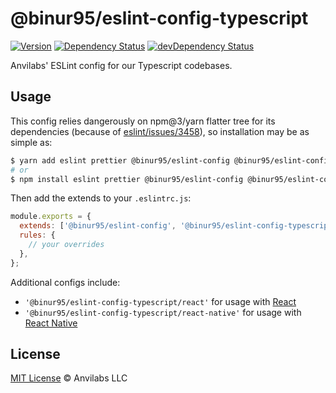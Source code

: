 # @binur95/eslint-config-typescript

[![Version](https://img.shields.io/npm/v/@anvilabs/eslint-config-typescript.svg)](http://npm.im/@anvilabs/eslint-config-typescript)
[![Dependency Status](https://david-dm.org/anvilabs/eslint-config/status.svg?path=packages/eslint-config-typescript)](https://david-dm.org/anvilabs/eslint-config?path=packages/eslint-config-typescript)
[![devDependency Status](https://david-dm.org/anvilabs/eslint-config/dev-status.svg?path=packages/eslint-config-typescript)](https://david-dm.org/anvilabs/eslint-config?path=packages/eslint-config-typescript&type=dev)

Anvilabs' ESLint config for our Typescript codebases.

## Usage

This config relies dangerously on npm@3/yarn flatter tree for its dependencies (because of [eslint/issues/3458](https://github.com/eslint/eslint/issues/3458)), so installation may be as simple as: 

```bash
$ yarn add eslint prettier @binur95/eslint-config @binur95/eslint-config-typescript --dev
# or
$ npm install eslint prettier @binur95/eslint-config @binur95/eslint-config-typescript --save-dev
```

Then add the extends to your `.eslintrc.js`:

```js
module.exports = {
  extends: ['@binur95/eslint-config', '@binur95/eslint-config-typescript' /* and maybe '@binur95/eslint-config-typescript/react' or '@binur95/eslint-config-typescript/react-native' */],
  rules: {
    // your overrides
  },
};
```

Additional configs include:

- `'@binur95/eslint-config-typescript/react'` for usage with [React](https://reactjs.org/)
- `'@binur95/eslint-config-typescript/react-native'` for usage with [React Native](https://facebook.github.io/react-native/)

## License

[MIT License](../../LICENSE) © Anvilabs LLC
